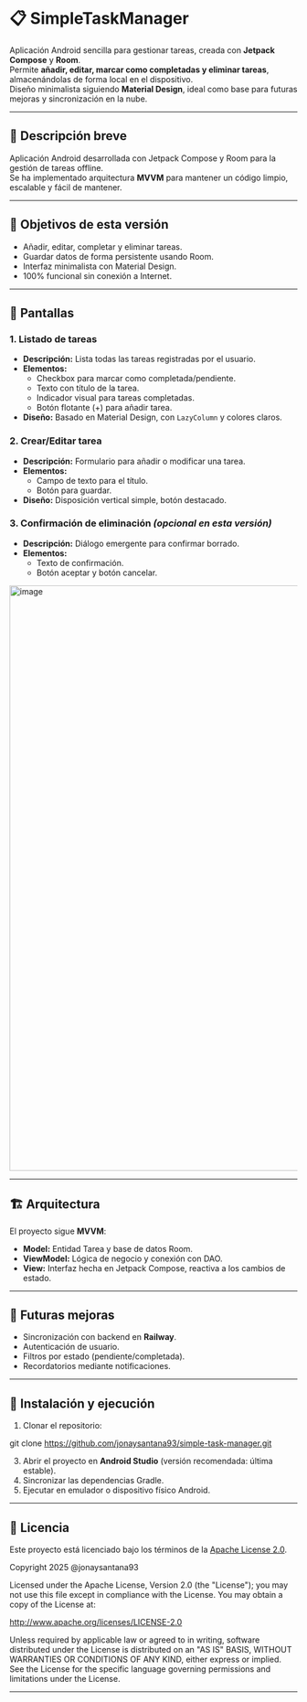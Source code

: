 # 📋 SimpleTaskManager

Aplicación Android sencilla para gestionar tareas, creada con **Jetpack Compose** y **Room**.  
Permite **añadir, editar, marcar como completadas y eliminar tareas**, almacenándolas de forma local en el dispositivo.  
Diseño minimalista siguiendo **Material Design**, ideal como base para futuras mejoras y sincronización en la nube.

---

## 📖 Descripción breve
Aplicación Android desarrollada con Jetpack Compose y Room para la gestión de tareas offline.  
Se ha implementado arquitectura **MVVM** para mantener un código limpio, escalable y fácil de mantener.

---

## 🎯 Objetivos de esta versión
- Añadir, editar, completar y eliminar tareas.
- Guardar datos de forma persistente usando Room.
- Interfaz minimalista con Material Design.
- 100% funcional sin conexión a Internet.

---

## 📱 Pantallas

### 1. **Listado de tareas**
- **Descripción:** Lista todas las tareas registradas por el usuario.
- **Elementos:**
  - Checkbox para marcar como completada/pendiente.
  - Texto con título de la tarea.
  - Indicador visual para tareas completadas.
  - Botón flotante (+) para añadir tarea.
- **Diseño:** Basado en Material Design, con `LazyColumn` y colores claros.

### 2. **Crear/Editar tarea**
- **Descripción:** Formulario para añadir o modificar una tarea.
- **Elementos:**
  - Campo de texto para el título.
  - Botón para guardar.
- **Diseño:** Disposición vertical simple, botón destacado.

### 3. **Confirmación de eliminación** *(opcional en esta versión)*
- **Descripción:** Diálogo emergente para confirmar borrado.
- **Elementos:**
  - Texto de confirmación.
  - Botón aceptar y botón cancelar.
 
<img width="1024" height="1024" alt="image" src="https://github.com/user-attachments/assets/05248831-10c3-4948-807c-19c188d6df73" />

---

## 🏗 Arquitectura
El proyecto sigue **MVVM**:
- **Model:** Entidad Tarea y base de datos Room.
- **ViewModel:** Lógica de negocio y conexión con DAO.
- **View:** Interfaz hecha en Jetpack Compose, reactiva a los cambios de estado.

---

## 🔮 Futuras mejoras
- Sincronización con backend en **Railway**.
- Autenticación de usuario.
- Filtros por estado (pendiente/completada).
- Recordatorios mediante notificaciones.

---

## 🚀 Instalación y ejecución

1. Clonar el repositorio:

  git clone https://github.com/jonaysantana93/simple-task-manager.git

3. Abrir el proyecto en **Android Studio** (versión recomendada: última estable).
4. Sincronizar las dependencias Gradle.
5. Ejecutar en emulador o dispositivo físico Android.

---

## 📄 Licencia
Este proyecto está licenciado bajo los términos de la [Apache License 2.0](LICENSE).

Copyright 2025 @jonaysantana93

Licensed under the Apache License, Version 2.0 (the "License");
you may not use this file except in compliance with the License.
You may obtain a copy of the License at:

http://www.apache.org/licenses/LICENSE-2.0

Unless required by applicable law or agreed to in writing,
software distributed under the License is distributed on an "AS IS" BASIS,
WITHOUT WARRANTIES OR CONDITIONS OF ANY KIND, either express or implied.
See the License for the specific language governing permissions and
limitations under the License.

---

